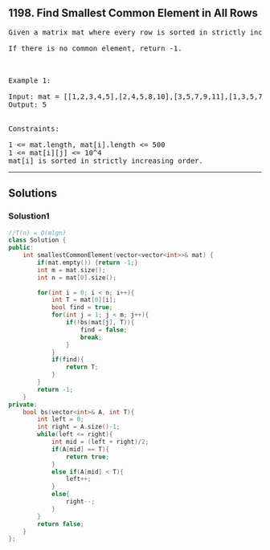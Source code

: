 ## 1198. Find Smallest Common Element in All Rows

<pre>
Given a matrix mat where every row is sorted in strictly increasing order, return the smallest common element in all rows.

If there is no common element, return -1.

 

Example 1:

Input: mat = [[1,2,3,4,5],[2,4,5,8,10],[3,5,7,9,11],[1,3,5,7,9]]
Output: 5
 

Constraints:

1 <= mat.length, mat[i].length <= 500
1 <= mat[i][j] <= 10^4
mat[i] is sorted in strictly increasing order.
</pre>

------------------------------------------------------------------------

## Solutions

### Solustion1

```c++
//T(n) = O(mlgn)
class Solution {
public:
    int smallestCommonElement(vector<vector<int>>& mat) {
        if(mat.empty()) {return -1;}
        int m = mat.size();
        int n = mat[0].size();
        
        for(int i = 0; i < n; i++){
            int T = mat[0][i];
            bool find = true;
            for(int j = 1; j < m; j++){
                if(!bs(mat[j], T)){
                    find = false;
                    break;
                }
            }
            if(find){
                return T;
            }
        }
        return -1;
    }
private:
    bool bs(vector<int>& A, int T){
        int left = 0;
        int right = A.size()-1;
        while(left <= right){
            int mid = (left + right)/2;
            if(A[mid] == T){
                return true;
            }
            else if(A[mid] < T){
                left++;
            }
            else{
                right--;
            }
        }
        return false;
    }
};

```
